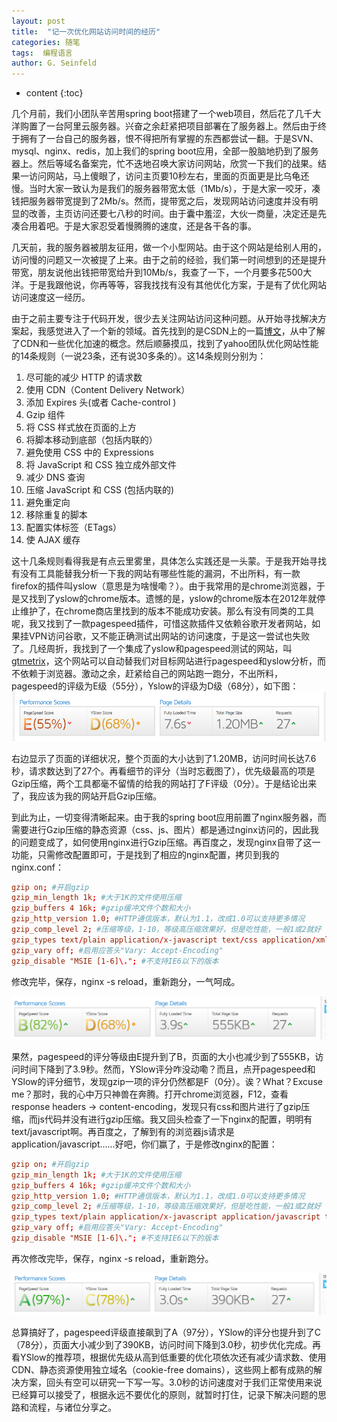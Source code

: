 ```yaml
---
layout: post
title:  "记一次优化网站访问时间的经历"
categories: 随笔
tags:  编程语言 
author: G. Seinfeld
---
```


* content
{:toc}


几个月前，我们小团队辛苦用spring boot搭建了一个web项目，然后花了几千大洋购置了一台阿里云服务器。兴奋之余赶紧把项目部署在了服务器上。然后由于终于拥有了一台自己的服务器，恨不得把所有掌握的东西都尝试一翻。于是SVN、mysql、nginx、redis，加上我们的spring boot应用，全部一股脑地扔到了服务器上。然后等域名备案完，忙不迭地召唤大家访问网站，欣赏一下我们的战果。结果一访问网站，马上傻眼了，访问主页要10秒左右，里面的页面更是比乌龟还慢。当时大家一致认为是我们的服务器带宽太低（1Mb/s），于是大家一咬牙，凑钱把服务器带宽提到了2Mb/s。然而，提带宽之后，发现网站访问速度并没有明显的改善，主页访问还要七八秒的时间。由于囊中羞涩，大伙一商量，决定还是先凑合用着吧。于是大家忍受着慢腾腾的速度，还是各干各的事。

几天前，我的服务器被朋友征用，做一个小型网站。由于这个网站是给别人用的，访问慢的问题又一次被提了上来。由于之前的经验，我们第一时间想到的还是提升带宽，朋友说他出钱把带宽给升到10Mb/s，我查了一下，一个月要多花500大洋。于是我跟他说，你再等等，容我找找有没有其他优化方案，于是有了优化网站访问速度这一经历。

由于之前主要专注于代码开发，很少去关注网站访问这种问题。从开始寻找解决方案起，我感觉进入了一个新的领域。首先找到的是CSDN上的一篇[博文](https://blog.csdn.net/u011197448/article/details/56014108)，从中了解了CDN和一些优化加速的概念。然后顺藤摸瓜，找到了yahoo团队优化网站性能的14条规则（一说23条，还有说30多条的）。这14条规则分别为：

1. 尽可能的减少 HTTP 的请求数 
2. 使用 CDN（Content Delivery Network）  
3. 添加 Expires 头(或者 Cache-control ) 
4. Gzip 组件
5. 将 CSS 样式放在页面的上方 
6. 将脚本移动到底部（包括内联的）
7. 避免使用 CSS 中的 Expressions
8. 将 JavaScript 和 CSS 独立成外部文件
9. 减少 DNS 查询
10. 压缩 JavaScript 和 CSS (包括内联的)
11. 避免重定向
12. 移除重复的脚本 
13. 配置实体标签（ETags）
14. 使 AJAX 缓存

这十几条规则看得我是有点云里雾里，具体怎么实践还是一头蒙。于是我开始寻找有没有工具能替我分析一下我的网站有哪些性能的漏洞，不出所料，有一款firefox的插件叫yslow（意思是为啥慢嘞？）。由于我常用的是chrome浏览器，于是又找到了yslow的chrome版本。遗憾的是，yslow的chrome版本在2012年就停止维护了，在chrome商店里找到的版本不能成功安装。那么有没有同类的工具呢，我又找到了一款pagespeed插件，可惜这款插件又依赖谷歌开发者网站，如果挂VPN访问谷歌，又不能正确测试出网站的访问速度，于是这一尝试也失败了。几经周折，我找到了一个集成了yslow和pagespeed测试的网站，叫[gtmetrix](https://gtmetrix.com/)，这个网站可以自动替我们对目标网站进行pagespeed和yslow分析，而不依赖于浏览器。激动之余，赶紧给自己的网站跑一跑分，不出所料，pagespeed的评级为E级（55分），Yslow的评级为D级（68分），如下图：
![1535356622829](1535356622829.png)

右边显示了页面的详细状况，整个页面的大小达到了1.20MB，访问时间长达7.6秒，请求数达到了27个。再看细节的评分（当时忘截图了），优先级最高的项是Gzip压缩，两个工具都毫不留情的给我的网站打了F评级（0分）。于是结论出来了，我应该为我的网站开启Gzip压缩。

到此为止，一切变得清晰起来。由于我的spring boot应用前置了nginx服务器，而需要进行Gzip压缩的静态资源（css、js、图片）都是通过nginx访问的，因此我的问题变成了，如何使用nginx进行Gzip压缩。再百度之，发现nginx自带了这一功能，只需修改配置即可，于是找到了相应的nginx配置，拷贝到我的nginx.conf：

```conf
gzip on; #开启gzip
gzip_min_length 1k; #大于1K的文件使用压缩
gzip_buffers 4 16k; #gzip缓冲文件个数和大小
gzip_http_version 1.0; #HTTP通信版本，默认为1.1，改成1.0可以支持更多情况
gzip_comp_level 2; #压缩等级，1-10，等级高压缩效果好，但是吃性能，一般1或2就好
gzip_types text/plain application/x-javascript text/css application/xml text/javascript application/x-httpd-php image/jpeg image/gif image/png; #要压缩的文件
gzip_vary off; #启用应答头"Vary: Accept-Encoding"
gzip_disable "MSIE [1-6]\."; #不支持IE6以下的版本
```

修改完毕，保存，nginx -s reload，重新跑分，一气呵成。

![1535357499049](1535357499049.png)

果然，pagespeed的评分等级由E提升到了B，页面的大小也减少到了555KB，访问时间下降到了3.9秒。然而，YSlow评分咋没动嘞？而且，点开pagespeed和YSlow的评分细节，发现gzip一项的评分仍然都是F（0分）。诶？What？Excuse me？那时，我的心中万只神兽在奔腾。打开chrome浏览器，F12，查看response headers -> content-encoding，发现只有css和图片进行了gzip压缩，而js代码并没有进行gzip压缩。我又回头检查了一下nginx的配置，明明有text/javascript啊。再百度之，了解到有的浏览器js请求是application/javascript……好吧，你们赢了，于是修改nginx的配置：

```conf
gzip on; #开启gzip
gzip_min_length 1k; #大于1K的文件使用压缩
gzip_buffers 4 16k; #gzip缓冲文件个数和大小
gzip_http_version 1.0; #HTTP通信版本，默认为1.1，改成1.0可以支持更多情况
gzip_comp_level 2; #压缩等级，1-10，等级高压缩效果好，但是吃性能，一般1或2就好
gzip_types text/plain application/x-javascript application/javascript text/javascript text/css application/xml  application/x-httpd-php image/jpeg image/gif image/png; #要压缩的文件
gzip_vary off; #启用应答头"Vary: Accept-Encoding"
gzip_disable "MSIE [1-6]\."; #不支持IE6以下的版本
```

再次修改完毕，保存，nginx -s reload，重新跑分。

![1535358416179](1535358416179.png)

总算搞好了，pagespeed评级直接飙到了A（97分），YSlow的评分也提升到了C（78分），页面大小减少到了390KB，访问时间下降到3.0秒，初步优化完成。再看YSlow的推荐项，根据优先级从高到低重要的优化项依次还有减少请求数、使用CDN、静态资源使用独立域名（cookie-free domains），这些网上都有成熟的解决方案，回头有空可以研究一下写一写。3.0秒的访问速度对于我们正常使用来说已经算可以接受了，根据永远不要优化的原则，就暂时打住，记录下解决问题的思路和流程，与诸位分享之。